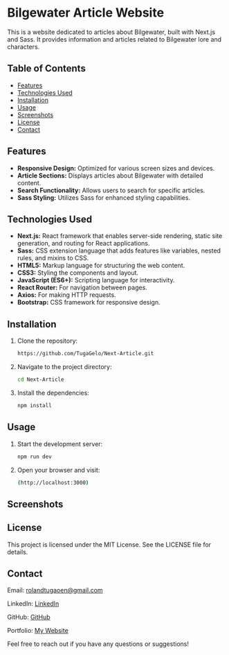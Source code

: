 # Bilgewater Article Website

This is a website dedicated to articles about Bilgewater, built with Next.js and Sass. It provides information and articles related to Bilgewater lore and characters.

## Table of Contents

- [Features](#features)
- [Technologies Used](#technologies-used)
- [Installation](#installation)
- [Usage](#usage)
- [Screenshots](#screenshots)
- [License](#license)
- [Contact](#contact)

## Features

- **Responsive Design:** Optimized for various screen sizes and devices.
- **Article Sections:** Displays articles about Bilgewater with detailed content.
- **Search Functionality:** Allows users to search for specific articles.
- **Sass Styling:** Utilizes Sass for enhanced styling capabilities.

## Technologies Used

- **Next.js:** React framework that enables server-side rendering, static site generation, and routing for React applications.
- **Sass:** CSS extension language that adds features like variables, nested rules, and mixins to CSS.
- **HTML5:** Markup language for structuring the web content.
- **CSS3:** Styling the components and layout.
- **JavaScript (ES6+):** Scripting language for interactivity.
- **React Router:** For navigation between pages.
- **Axios:** For making HTTP requests.
- **Bootstrap:** CSS framework for responsive design.

## Installation

1. Clone the repository:
   ```bash
   https://github.com/TugaGelo/Next-Article.git

2. Navigate to the project directory:
   ```bash
   cd Next-Article
   
3. Install the dependencies:
   ```bash
   npm install

## Usage

1. Start the development server:
   ```bash
   npm run dev

2. Open your browser and visit:
   ```bash
   (http://localhost:3000)

## Screenshots


## License
This project is licensed under the MIT License. See the LICENSE file for details.

## Contact
Email: rolandtugaoen@gmail.com

LinkedIn: [LinkedIn](https://www.linkedin.com/in/rabtugaoen/)

GitHub: [GitHub](https://github.com/TugaGelo)

Portfolio: [My Website](https://roland-tugaoen-portfolio.vercel.app)

Feel free to reach out if you have any questions or suggestions!
